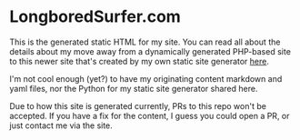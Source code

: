 # LongboredSurfer.com

This is the generated static HTML for my site. You can read all about the details about my move away from a dynamically generated PHP-based site to this newer site that's created by my own static site generator [here](https://longboredsurfer.com/blog/blogging-again).

I'm not cool enough (yet?) to have my originating content markdown and yaml files, nor the Python for my static site generator shared here.

Due to how this site is generated currently, PRs to this repo won't be accepted. If you have a fix for the content, I guess you could open a PR, or just contact me via the site.
